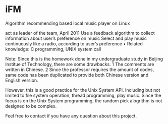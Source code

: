 iFM
===

Algorithm recommending based local music player on Linux

act as leader of the team, April 2011
Use a feedback algorithm to collect information about user’s preference on music
Select and play music continuously like a radio, according to user’s preference
• Related knowledge: C programming, UNIX system call


Note: Since this is the homework done in my undergraduate study in Beijing Institue of Technology, there are some drawbacks.
1 The comments are written in Chinese.
2 Since the professor requires the amount of codes, same code has been duplicated to provide both Chinese version and English version.

However, this is a good practice for the Unix System API.
Including but not limited to file system operation, thread programming, play music.
Since the focus is on the Unix System programming, the random pick alogrithm is not designed to be complex.


Feel free to contact if you have any question about this project.
